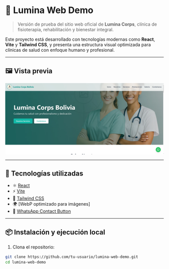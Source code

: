 # 🌟 Lumina Web Demo

> Versión de prueba del sitio web oficial de **Lumina Corps**, clínica de fisioterapia, rehabilitación y bienestar integral.

Este proyecto está desarrollado con tecnologías modernas como **React**, **Vite** y **Tailwind CSS**, y presenta una estructura visual optimizada para clínicas de salud con enfoque humano y profesional.

---

## 🖼️ Vista previa

![Vista previa del sitio](./public/lumina-web-demo-preview.webp)

---

## 🚀 Tecnologías utilizadas

- ⚛️ [React](https://reactjs.org/)
- ⚡ [Vite](https://vitejs.dev/)
- 🎨 [Tailwind CSS](https://tailwindcss.com/)
- 🌍 [WebP optimizado para imágenes]
- 🔗 [WhatsApp Contact Button](https://wa.me/59161624615)

---

## 📦 Instalación y ejecución local

1. Clona el repositorio:

```bash
git clone https://github.com/tu-usuario/lumina-web-demo.git
cd lumina-web-demo
